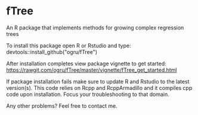 # fTree
An R package that implements methods for growing complex regression trees

To install this package open R or Rstudio and type: devtools::install_github("ogru/fTree")

After installation completes view package vignette to get started: https://rawgit.com/ogru/fTree/master/vignette/fTree_get_started.html

If package installation fails make sure to update R and Rstudio to the latest version(s). 
This code relies on Rcpp and RcppArmadillo and it compiles cpp code upon installation. Focus your troubleshooting to that domain. 

Any other problems? Feel free to contact me. 


